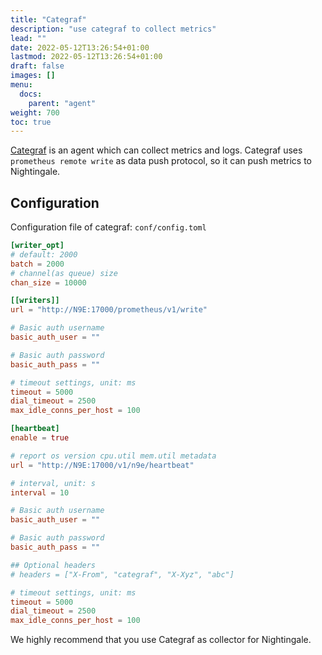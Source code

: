 ```yaml
---
title: "Categraf"
description: "use categraf to collect metrics"
lead: ""
date: 2022-05-12T13:26:54+01:00
lastmod: 2022-05-12T13:26:54+01:00
draft: false
images: []
menu:
  docs:
    parent: "agent"
weight: 700
toc: true
---
```


[Categraf](https://github.com/flashcatcloud/categraf) is an agent which can collect metrics and logs. Categraf uses `prometheus remote write` as data push protocol, so it can push metrics to Nightingale.

## Configuration

Configuration file of categraf: `conf/config.toml`

```toml
[writer_opt]
# default: 2000
batch = 2000
# channel(as queue) size
chan_size = 10000

[[writers]]
url = "http://N9E:17000/prometheus/v1/write"

# Basic auth username
basic_auth_user = ""

# Basic auth password
basic_auth_pass = ""

# timeout settings, unit: ms
timeout = 5000
dial_timeout = 2500
max_idle_conns_per_host = 100

[heartbeat]
enable = true

# report os version cpu.util mem.util metadata
url = "http://N9E:17000/v1/n9e/heartbeat"

# interval, unit: s
interval = 10

# Basic auth username
basic_auth_user = ""

# Basic auth password
basic_auth_pass = ""

## Optional headers
# headers = ["X-From", "categraf", "X-Xyz", "abc"]

# timeout settings, unit: ms
timeout = 5000
dial_timeout = 2500
max_idle_conns_per_host = 100
```

We highly recommend that you use Categraf as collector for Nightingale.
